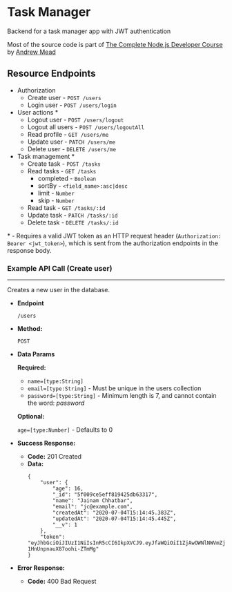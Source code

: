 # Task Manager

Backend for a task manager app with JWT authentication

Most of the source code is part of [The Complete Node.js Developer Course](https://www.udemy.com/the-complete-nodejs-developer-course-2) by [Andrew Mead](https://github.com/andrewjmead)

## Resource Endpoints

-   Authorization
    -   Create user - `POST /users`
    -   Login user - `POST /users/login`
-   User actions \*
    -   Logout user - `POST /users/logout`
    -   Logout all users - `POST /users/logoutAll`
    -   Read profile - `GET /users/me`
    -   Update user - `PATCH /users/me`
    -   Delete user - `DELETE /users/me`
-   Task management \*
    -   Create task - `POST /tasks`
    -   Read tasks - `GET /tasks`
        -   completed - `Boolean`
        -   sortBy - `<field_name>:asc|desc`
        -   limit - `Number`
        -   skip - `Number`
    -   Read task - `GET /tasks/:id`
    -   Update task - `PATCH /tasks/:id`
    -   Delete task - `DELETE /tasks/:id`

\* - Requires a valid JWT token as an HTTP request header (`Authorization: Bearer <jwt_token>`), which is sent from the authorization endpoints in the response body.

### Example API Call (Create user)

---

Creates a new user in the database.

-   **Endpoint**

    `/users`

-   **Method:**

    `POST`

-   **Data Params**

    **Required:**

    -   `name=[type:String]`
    -   `email=[type:String]` - Must be unique in the users collection
    -   `password=[type:String]` - Minimum length is 7, and cannot contain the word: _password_

    **Optional:**

    `age=[type:Number]` - Defaults to 0

-   **Success Response:**

    -   **Code:** 201 Created <br />
    -   **Data:** <br />
        ```
        {
            "user": {
                "age": 16,
                "_id": "5f009ce5eff819425db63317",
                "name": "Jainam Chhatbar",
                "email": "jc@example.com",
                "createdAt": "2020-07-04T15:14:45.383Z",
                "updatedAt": "2020-07-04T15:14:45.445Z",
                "__v": 1
            },
            "token": "eyJhbGciOiJIUzI1NiIsInR5cCI6IkpXVCJ9.eyJfaWQiOiI1ZjAwOWNlNWVmZjgxOTQyNWRiNjMzMTciLCJpYXQiOjE1OTM4NzU2ODV9.AgB6hdvihuO6fN6NblMZ-1HnUnpnauX87oohi-ZTmMg"
	    }
        ```

-   **Error Response:**

    -   **Code:** 400 Bad Request <br />
